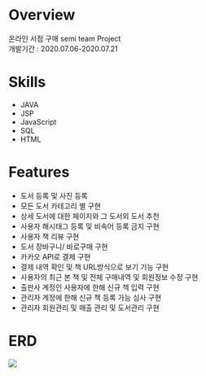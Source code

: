 # Overview
온라인 서점 구매 semi team Project </br>
개발기간 : 2020.07.06-2020.07.21
# Skills 
* JAVA
* JSP
* JavaScript
* SQL
* HTML
# Features
* 도서 등록 및 사진 등록
* 모든 도서 카테고리 별 구현
* 상세 도서에 대한 페이지와 그 도서외 도서 추천
* 사용자 해시태그 등록 및 비속어 등록 금지 구현
* 사용자 책 리뷰 구현
* 도서 장바구니/ 바로구매 구현
* 카카오 API로 결제 구현
* 결제 내역 확인 및 책 URL방식으로 보기 기능 구현
* 사용자의 최근 본 책 및 전체 구매내역 및 회원정보 수정 구현
* 출판사 계정인 사용자에 한해 신규 책 입력 구현
* 관리자 계정에 한해 신규 책 등록 가능 심사 구현
* 관리자 회원관리 및 매출 관리 및 도서관리 구현
# ERD
<img src ="https://user-images.githubusercontent.com/61791986/89006054-d39ef880-d340-11ea-8636-9a40d32dd553.PNG">
</img>
